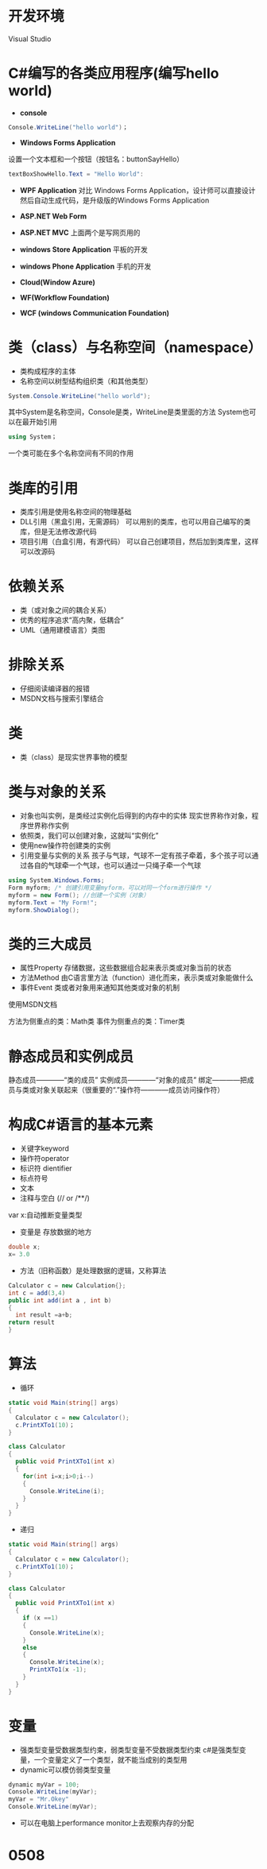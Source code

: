 # 开发环境
Visual Studio 


# C#编写的各类应用程序(编写hello world)

* **console**

```c#
Console.WriteLine("hello world")；
```

* **Windows Forms Application**
  
设置一个文本框和一个按钮（按钮名：buttonSayHello）
```c#
textBoxShowHello.Text = "Hello World":
```

* **WPF Application**
对比 Windows Forms Application，设计师可以直接设计然后自动生成代码，是升级版的Windows Forms Application

* **ASP.NET Web Form**
* **ASP.NET MVC**
上面两个是写网页用的
* **windows Store Application**
平板的开发
* **windows Phone Application**
手机的开发
* **Cloud(Window Azure)**
* **WF(Workflow Foundation)**
* **WCF (windows Communication Foundation)**
  
# 类（class）与名称空间（namespace）

* 类构成程序的主体
* 名称空间以树型结构组织类（和其他类型）
```c#
System.Console.WriteLine("hello world");
```
其中System是名称空间，Console是类，WriteLine是类里面的方法
System也可以在最开始引用
```c#
using System；
```
一个类可能在多个名称空间有不同的作用

# 类库的引用
* 类库引用是使用名称空间的物理基础
* DLL引用（黑盒引用，无需源码）
  可以用别的类库，也可以用自己编写的类库，但是无法修改源代码
* 项目引用（白盒引用，有源代码）
  可以自己创建项目，然后加到类库里，这样可以改源码

# 依赖关系
* 类（或对象之间的耦合关系）
* 优秀的程序追求“高内聚，低耦合”
* UML（通用建模语言）类图

# 排除关系
* 仔细阅读编译器的报错
* MSDN文档与搜索引擎结合

# 类
* 类（class）是现实世界事物的模型
  
# 类与对象的关系
* 对象也叫实例，是类经过实例化后得到的内存中的实体
现实世界称作对象，程序世界称作实例
* 依照类，我们可以创建对象，这就叫“实例化”
* 使用new操作符创建类的实例
* 引用变量与实例的关系
孩子与气球，气球不一定有孩子牵着，多个孩子可以通过各自的气球牵一个气球，也可以通过一只绳子牵一个气球
```c#
using System.Windows.Forms;
Form myform; /* 创建引用变量myform，可以对同一个form进行操作 */
myform = new Form(); //创建一个实例（对象）
myform.Text = "My Form!";
myform.ShowDialog(); 
```
# 类的三大成员
* 属性Property
  存储数据，这些数据组合起来表示类或对象当前的状态
* 方法Method
  由C语言里方法（function）进化而来，表示类或对象能做什么
* 事件Event
类或者对象用来通知其他类或对象的机制

使用MSDN文档

方法为侧重点的类：Math类
事件为侧重点的类：Timer类

# 静态成员和实例成员
静态成员————“类的成员”
实例成员————“对象的成员”
绑定————把成员与类或对象关联起来（很重要的“.”操作符————成员访问操作符）


# 构成C#语言的基本元素
* 关键字keyword
* 操作符operator
* 标识符 dientifier
* 标点符号
* 文本
* 注释与空白 (// or /**/)

var x:自动推断变量类型

* 变量是 存放数据的地方
```c#
double x;
x= 3.0
```

* 方法（旧称函数）是处理数据的逻辑，又称算法
```c#
Calculator c = new Calculation{};
int c = add(3,4)
public int add(int a , int b)
{
  int result =a+b;  
return result
}
```

# 算法
* 循环
```c#
static void Main(string[] args)
{
  Calculator c = new Calculator();
  c.PrintXTo1(10)；
}

class Calculator
{
  public void PrintXTo1(int x)
  {
    for(int i=x;i>0;i--)
    {
      Console.WriteLine(i);
    }
  }
}
```
* 递归
```c#
static void Main(string[] args)
{
  Calculator c = new Calculator();
  c.PrintXTo1(10)；
}

class Calculator
{
  public void PrintXTo1(int x)
  {
    if (x ==1)
    {
      Console.WriteLine(x);
    }
    else
    {
      Console.WriteLine(x);
      PrintXTo1(x -1);
    }
  }
}
``` 

# 变量
* 强类型变量受数据类型约束，弱类型变量不受数据类型约束
c#是强类型变量，一个变量定义了一个类型，就不能当成别的类型用
* dynamic可以模仿弱类型变量
```c#
dynamic myVar = 100;
Console.WriteLine(myVar);
myVar = "Mr.Okey"
Console.WriteLine(myVar);
```

* 可以在电脑上performance monitor上去观察内存的分配

# 0508
